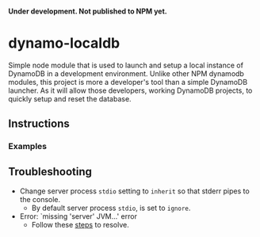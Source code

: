 #### Under development. Not published to NPM yet.

# dynamo-localdb

Simple node module that is used to launch and setup a local instance of 
DynamoDB in a development environment. Unlike other NPM dynamodb modules, this
project is more a developer's tool than a simple DynamoDB launcher. As it will
allow those developers, working DynamoDB projects, to quickly setup and reset 
the database.

## Instructions

### Examples 


## Troubleshooting

- Change server process `stdio` setting to `inherit` so that stderr pipes to the console.
  - By default server process `stdio`, is set to `ignore`. 
- Error: `missing 'server' JVM...' error 
  - Follow these [steps](http://stackoverflow.com/a/18123162/225522) to resolve.